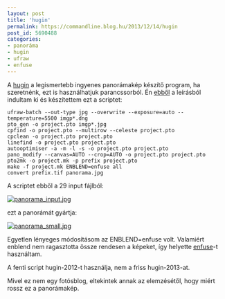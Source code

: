 ```yaml
---
layout: post
title: 'hugin'
permalink: https://commandline.blog.hu/2013/12/14/hugin
post_id: 5690488
categories: 
- panoráma
- hugin
- ufraw
- enfuse
---
```


A 
[hugin](http://hugin.sourceforge.net/) a legismertebb ingyenes panorámakép készítő program, ha szeretnénk, ezt is használhatjuk parancssorból. Én 
[ebből](http://wiki.panotools.org/Panorama_scripting_in_a_nutshell) a leírásból indultam ki és készítettem ezt a scriptet:

```
ufraw-batch --out-type jpg --overwrite --exposure=auto --temperature=5500 imgp*.dng
pto_gen -o project.pto imgp*.jpg
cpfind -o project.pto --multirow --celeste project.pto
cpclean -o project.pto project.pto
linefind -o project.pto project.pto
autooptimiser -a -m -l -s -o project.pto project.pto
pano_modify --canvas=AUTO --crop=AUTO -o project.pto project.pto
pto2mk -o project.mk -p prefix project.pto
make -f project.mk ENBLEND=enfuse all
convert prefix.tif panorama.jpg
```

A scriptet ebből a 29 input fájlból:

[![panorama_input.jpg](http://m.cdn.blog.hu/co/commandline/image/panorama_input.jpg)](http://m.cdn.blog.hu/co/commandline/image/panorama_input.jpg)

ezt a panorámát gyártja:

[![panorama_small.jpg](http://m.cdn.blog.hu/co/commandline/image/panorama_small.jpg)](http://m.cdn.blog.hu/co/commandline/image/panorama_small.jpg)

Egyetlen lényeges módosításom az ENBLEND=enfuse volt. Valamiért enblend nem ragasztotta össze rendesen a képeket, így helyette 
[enfuse](http://enblend.sourceforge.net/)-t használtam.

A fenti script hugin-2012-t használja, nem a friss hugin-2013-at.

Mivel ez nem egy fotósblog, eltekintek annak az elemzésétől, hogy miért rossz ez a panorámakép.